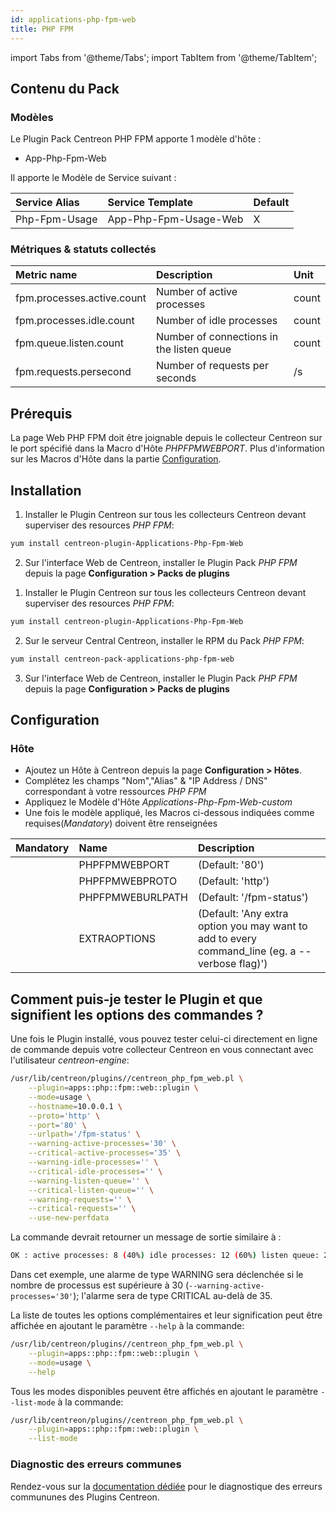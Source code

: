 ```yaml
---
id: applications-php-fpm-web
title: PHP FPM
---
```

import Tabs from '@theme/Tabs';
import TabItem from '@theme/TabItem';


## Contenu du Pack

### Modèles

Le Plugin Pack Centreon PHP FPM apporte 1 modèle d'hôte :
* App-Php-Fpm-Web

Il apporte le Modèle de Service suivant :

| Service Alias | Service Template      | Default |
|:--------------|:----------------------|:--------|
| Php-Fpm-Usage | App-Php-Fpm-Usage-Web | X       |

### Métriques & statuts collectés

<Tabs groupId="sync">
<TabItem value="Php-Fpm-Usage" label="Php-Fpm-Usage">

| Metric name                | Description                               | Unit  |
|:---------------------------|:------------------------------------------|:------|
| fpm.processes.active.count | Number of active processes                | count |
| fpm.processes.idle.count   | Number of idle processes                  | count |
| fpm.queue.listen.count     | Number of connections in the listen queue | count |
| fpm.requests.persecond     | Number of requests per seconds            | /s    |

</TabItem>
</Tabs>

## Prérequis

La page Web PHP FPM doit être joignable depuis le collecteur Centreon sur le 
port spécifié dans la Macro d'Hôte *PHPFPMWEBPORT*. Plus d'information sur 
les Macros d'Hôte dans la partie [Configuration](#Configuration).

## Installation

<Tabs groupId="sync">
<TabItem value="Online License" label="Online License">

1. Installer le Plugin Centreon sur tous les collecteurs Centreon devant superviser des resources *PHP FPM*:

```bash
yum install centreon-plugin-Applications-Php-Fpm-Web
```

2. Sur l'interface Web de Centreon, installer le Plugin Pack *PHP FPM* depuis la page **Configuration > Packs de plugins**

</TabItem>
<TabItem value="Offline License" label="Offline License">

1. Installer le Plugin Centreon sur tous les collecteurs Centreon devant superviser des resources *PHP FPM*:

```bash
yum install centreon-plugin-Applications-Php-Fpm-Web
```

2. Sur le serveur Central Centreon, installer le RPM du Pack *PHP FPM*:

```bash
yum install centreon-pack-applications-php-fpm-web
```

3. Sur l'interface Web de Centreon, installer le Plugin Pack *PHP FPM* depuis la page **Configuration > Packs de plugins**

</TabItem>
</Tabs>

## Configuration

### Hôte

* Ajoutez un Hôte à Centreon depuis la page **Configuration > Hôtes**.
* Complétez les champs "Nom","Alias" & "IP Address / DNS" correspondant à votre ressources *PHP FPM*
* Appliquez le Modèle d'Hôte *Applications-Php-Fpm-Web-custom* 
* Une fois le modèle appliqué, les Macros ci-dessous indiquées comme requises(*Mandatory*) doivent être renseignées 

| Mandatory | Name             | Description                                                                                     |
|:----------|:-----------------|:------------------------------------------------------------------------------------------------|
|           | PHPFPMWEBPORT    | (Default: '80')                                                                                 |
|           | PHPFPMWEBPROTO   | (Default: 'http')                                                                               |
|           | PHPFPMWEBURLPATH | (Default: '/fpm-status')                                                                        |
|           | EXTRAOPTIONS     | (Default: 'Any extra option you may want to add to every command\_line (eg. a --verbose flag)') |

## Comment puis-je tester le Plugin et que signifient les options des commandes ? 

Une fois le Plugin installé, vous pouvez tester celui-ci directement en ligne 
de commande depuis votre collecteur Centreon en vous connectant avec 
l'utilisateur *centreon-engine*:

```bash
/usr/lib/centreon/plugins//centreon_php_fpm_web.pl \
    --plugin=apps::php::fpm::web::plugin \
    --mode=usage \
    --hostname=10.0.0.1 \
    --proto='http' \
    --port='80' \
    --urlpath='/fpm-status' \
    --warning-active-processes='30' \
    --critical-active-processes='35' \
    --warning-idle-processes='' \
    --critical-idle-processes='' \
    --warning-listen-queue='' \
    --critical-listen-queue='' \
    --warning-requests='' \
    --critical-requests='' \
    --use-new-perfdata 
```

La commande devrait retourner un message de sortie similaire à :

```bash
OK : active processes: 8 (40%) idle processes: 12 (60%) listen queue: 2 requests: 90/s | 'fpm.processes.active.count'=8;30;35;0; 'fpm.processes.idle.count'=12;;;0; 'fpm.queue.listen.count'=2;;;0; 'fpm.requests.persecond'=90/s;;;0; 
```

Dans cet exemple, une alarme de type WARNING sera déclenchée si le nombre de 
processus est supérieure à 30 (`--warning-active-processes='30'`); l'alarme
sera de type CRITICAL au-delà de 35.

La liste de toutes les options complémentaires et leur signification peut être
affichée en ajoutant le paramètre `--help` à la commande:

```bash
/usr/lib/centreon/plugins//centreon_php_fpm_web.pl \
    --plugin=apps::php::fpm::web::plugin \
    --mode=usage \
    --help
 ```

Tous les modes disponibles peuvent être affichés en ajoutant le paramètre 
`--list-mode` à la commande:

```bash
/usr/lib/centreon/plugins//centreon_php_fpm_web.pl \
    --plugin=apps::php::fpm::web::plugin \
    --list-mode
 ```

### Diagnostic des erreurs communes

Rendez-vous sur la [documentation dédiée](../getting-started/how-to-guides/troubleshooting-plugins.md)
pour le diagnostique des erreurs commununes des Plugins Centreon.